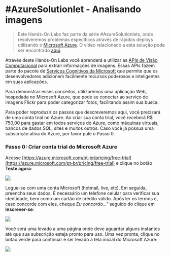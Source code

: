 # #AzureSolutionlet - Analisando imagens

>Este Hands-On Labs faz parte da série #AzureSolutionlets, onde resolveremos problemas específicos através de rápidos deploys utilizando o [Microsoft Azure](https://azure.microsoft.com/pt-br/). O vídeo relacionado a esta solução pode ser encontrado [aqui](#).

Através deste Hands-On Labs você aprenderá a utilizar as [APIs de Visão Computacional](https://www.microsoft.com/cognitive-services/en-us/computer-vision-api) para extrair informações de imagens. Essas APIs fazem parte do pacote de [Serviços Cognitivos da Microsoft](https://www.microsoft.com/cognitive-services) que permite que os desenvolvedores adicionem facilmente recursos poderosos e inteligentes em suas aplicações.

Para demonstrar esses conceitos, utilizaremos uma aplicação Web, hospedada no Microsoft Azure, que pode se conectar ao serviço de imagens Flickr para poder categorizar fotos, facilitando assim sua busca.

Para poder reproduzir os passos que descreveremos aqui, você precisará de uma conta trial no Azure. Ao criar sua conta trial, você receberá R$ 750,00 para gastar em todos serviços do Azure, como máquinas virtuais, bancos de dados SQL, sites e muitos outros. Caso você já possua uma subscrição ativa do Azure, por favor pule o Passo 0.

### Passo 0: Criar conta trial do Microsoft Azure
Acesse [https://azure.microsoft.com/pt-br/pricing/free-trial](https://azure.microsoft.com/pt-br/pricing/free-trial) e clique no botão **Teste agora**:

![](/images/azure-solutionlets-image-tagging-01.png)

Logue-se com uma conta Microsoft (hotmail, live, etc). Em seguida, preencha seus dados. É necessário um telefone celular para verificar sua identidade, bem como um cartão de crédito válido. Após ler os termos e, caso concorde com eles, cheque *Eu concordo..."* seguido do clique em **Inscrever-se**:

![](/images/azure-solutionlets-image-tagging-02.png)

Você será uma levado a uma página onde deve aguardar alguns instantes até que sua subscrição esteja pronto para uso. Uma vez pronta, clique no botão verde para continuar e ser levado à tela inicial do Microsoft Azure:

![](/images/azure-solutionlets-image-tagging-03.png)

